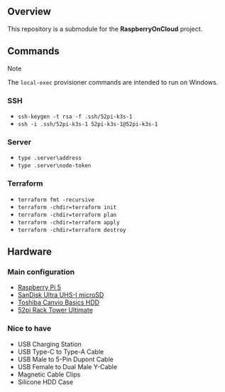 ## Overview

This repository is a submodule for the **RaspberryOnCloud** project.

## Commands

> [!NOTE]  
> The `local-exec` provisioner commands are intended to run on Windows.

### SSH

- `ssh-keygen -t rsa -f .ssh/52pi-k3s-1`
- `ssh -i .ssh/52pi-k3s-1 52pi-k3s-1@52pi-k3s-1`

### Server

- `type .server\address`
- `type .server\node-token`

### Terraform

- `terraform fmt -recursive`
- `terraform -chdir=terraform init`
- `terraform -chdir=terraform plan`
- `terraform -chdir=terraform apply`
- `terraform -chdir=terraform destroy`

## Hardware

### Main configuration

- [Raspberry Pi 5](https://www.raspberrypi.com/products/raspberry-pi-5)
- [SanDisk Ultra UHS-I microSD](https://shop.sandisk.com/products/memory-cards/microsd-cards/sandisk-ultra-uhs-i-microsd-120-mbps)
- [Toshiba Canvio Basics HDD](https://storage.toshiba.com/consumer-hdd/external/canvio-basics)
- [52pi Rack Tower Ultimate](https://wiki.52pi.com/index.php?title=ZP-0108)

### Nice to have

- USB Charging Station
- USB Type-C to Type-A Cable
- USB Male to 5-Pin Dupont Cable
- USB Female to Dual Male Y-Cable
- Magnetic Cable Clips
- Silicone HDD Case
